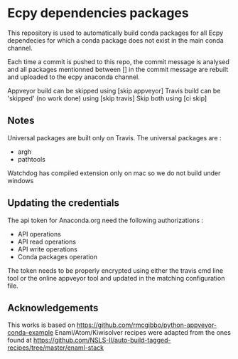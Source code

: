 Ecpy dependencies packages
==========================

This repository is used to automatically build conda packages for all Ecpy
dependecies for which a conda package does not exist in the main conda channel.

Each time a commit is pushed to this repo, the commit message is analysed and
all packages mentionned between [] in the commit message are rebuilt and
uploaded to the ecpy anaconda channel.

Appveyor build can be skipped using [skip appveyor]
Travis build can be 'skipped' (no work done) using [skip travis]
Skip both using [ci skip]

Notes
-----
Universal packages are built only on Travis. The universal packages are :

- argh
- pathtools

Watchdog has compiled extension only on mac so we do not build under windows


Updating the credentials
------------------------

The api token for Anaconda.org need the following authorizations :
- API operations
- API read operations
- API write operations
- Conda packages operation

The token needs to be properly encrypted using either the travis cmd line tool
or the online appveyor tool and updated in the matching configuration file.


Acknowledgements
----------------

This works is based on https://github.com/rmcgibbo/python-appveyor-conda-example
Enaml/Atom/Kiwisolver recipes were adapted from the ones found at
https://github.com/NSLS-II/auto-build-tagged-recipes/tree/master/enaml-stack
